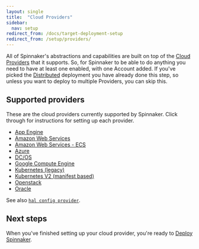 ```yaml
---
layout: single
title:  "Cloud Providers"
sidebar:
  nav: setup
redirect_from: /docs/target-deployment-setup
redirect_from: /setup/providers/
---
```


All of Spinnaker's abstractions and capabilities are built on top of the [Cloud
Providers](/concepts/providers/) that it supports. So, for Spinnaker to be able to do anything you
need to have at least one enabled, with one Account added. If you've picked the
[Distributed](/setup/install/environment/#distributed) deployment you have
already done this step, so unless you want to deploy to multiple Providers, you
can skip this.

## Supported providers

These are the cloud providers currently supported by Spinnaker. Click through for instructions for setting up each provider.

* <a href="/setup/install/providers/appengine/">App Engine</a>
* <a href="/setup/install/providers/aws/">Amazon Web Services</a>
* <a href="/setup/install/providers/ecs/">Amazon Web Services - ECS</a>
* <a href="/setup/install/providers/azure/">Azure</a>
* <a href="/setup/install/providers/dcos/">DC/OS</a>
* <a href="/setup/install/providers/gce/">Google Compute Engine</a>
* <a href="/setup/install/providers/kubernetes/">Kubernetes (legacy)</a>
* <a href="/setup/install/providers/kubernetes-v2/">Kubernetes V2 (manifest based)</a>
* <a href="/setup/install/providers/openstack/">Openstack</a>
* <a href="/setup/install/providers/oracle/">Oracle</a>

See also [`hal config provider`](/reference/halyard/commands/#hal-config-provider).

## Next steps

When you've finished setting up your cloud provider, you're ready to [Deploy Spinnaker](/setup/install/deploy/).
